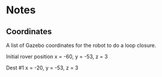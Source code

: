 # Notes

## Coordinates

A list of Gazebo coordinates for the robot to do a loop closure. 

Initial rover position
x = -60, y = -53, z = 3

Dest #1 
x = -20, y = -53, z = 3